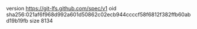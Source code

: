 version https://git-lfs.github.com/spec/v1
oid sha256:021af6f968d992a601d50862c02ecb944ccccf58f6812f382ffb60abd19b19fb
size 8134
